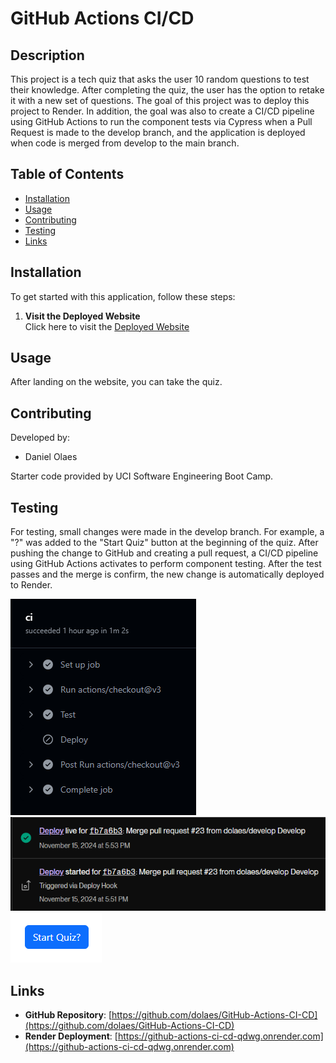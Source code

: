 # GitHub Actions CI/CD

## Description

This project is a tech quiz that asks the user 10 random questions to test their knowledge. After completing the quiz, the user has the option to retake it with a new set of questions. The goal of this project was to deploy this project to Render. In addition, the goal was also to create a CI/CD pipeline using GitHub Actions to run the component tests via Cypress when a Pull Request is made to the develop branch, and the application is deployed when code is merged from develop to the main branch.

## Table of Contents

- [Installation](#installation)
- [Usage](#usage)
- [Contributing](#contributing)
- [Testing](#testing)
- [Links](#links)

## Installation

To get started with this application, follow these steps:

1. **Visit the Deployed Website**  
   Click here to visit the [Deployed Website](https://github-actions-ci-cd-qdwg.onrender.com)

## Usage

After landing on the website, you can take the quiz.

## Contributing

Developed by:  
- Daniel Olaes

Starter code provided by UCI Software Engineering Boot Camp.

## Testing

For testing, small changes were made in the develop branch. For example, a "?" was added to the "Start Quiz" button at the beginning of the quiz. After pushing the change to GitHub and creating a pull request, a CI/CD pipeline using GitHub Actions activates to perform component testing. After the test passes and the merge is confirm, the new change is automatically deployed to Render.


![CI Image](./images/ci.png)
![CD Image](./images/cd.png)
![Result](./images/result.png)


## Links

- **GitHub Repository**: [https://github.com/dolaes/GitHub-Actions-CI-CD](https://github.com/dolaes/GitHub-Actions-CI-CD)
- **Render Deployment**: [https://github-actions-ci-cd-qdwg.onrender.com](https://github-actions-ci-cd-qdwg.onrender.com)
